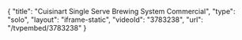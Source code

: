 {
    "title": "Cuisinart Single Serve Brewing System Commercial",
    "type": "solo",
    "layout": "iframe-static",
    "videoId": "3783238",
    "url": "\/tvpembed\/3783238"
}